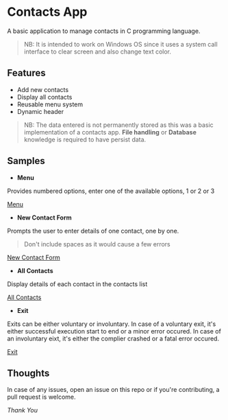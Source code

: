 # Contacts App

A basic application to manage contacts in C programming language. 

> NB: It is intended to work on Windows OS since it uses a system call interface to clear screen and also change text color.

## Features

- Add new contacts
- Display all contacts
- Reusable menu system
- Dynamic header

> NB: The data entered is not permanently stored as this was a basic implementation of a contacts app. **File handling** or **Database** knowledge is required to have persist data.

## Samples

- **Menu**

Provides numbered options, enter one of the available options, 1 or 2 or 3

[Menu](./img/01-menu.png)

- **New Contact Form**

Prompts the user to enter details of one contact, one by one.

> Don't include spaces as it would cause a few errors

[New Contact Form](./img/02-new-contact-form.png)

- **All Contacts**

Display details of each contact in the contacts list

[All Contacts](./img/03-all-contacts.png)

- **Exit**

Exits can be either voluntary or involuntary. In case of a voluntary exit, it's either successful execution start to end or a minor error occured. In case of an involuntary eixt, it's either the complier crashed or a fatal error occured.

[Exit](./img/04-exit.png)

## Thoughts

In case of any issues, open an issue on this repo or if you're contributing, a pull request is welcome.

_Thank You_
